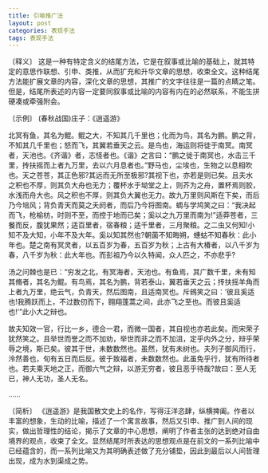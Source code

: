 ```yaml
---
title: 引喻推广法
layout: post
categories: 表现手法
tags: 表现手法
---
```


〔释义〕 这是一种有特定含义的结尾方法，它是在叙事或比喻的基础上，就其特定的意思作联想、引申、类推，从而扩充和升华文章的思想，收束全文。这种结尾方法能扩展文章的内容，深化文章的思想，其推广的文字往往是一篇的点睛之笔。但是，结尾所表述的内容一定要同叙事或比喻的内容有内在的必然联系，不能生拼硬凑或牵强附会。

〔示例〕 (春秋战国)庄子：《逍遥游》

北冥有鱼，其名为鲲。鲲之大，不知其几千里也；化而为鸟，其名为鹏。鹏之背，不知其几千里也；怒而飞，其翼若垂天之云。是鸟也，海运则将徒于南冥。南冥者，天池也。《齐谐》者，志怪者也。《谐》之言曰：“鹏之徙于南冥也，水击三千里，抟扶摇而上者九万里，去以六月息者也。”野马也，尘埃也，生物之以息相吹也。天之苍苍，其正色邪?其远而无所至极邪?其视下也，亦若是则已矣。且夫水之积也不厚，则其负大舟也无力；覆杯水于坳堂之上，则芥为之舟，置杯焉则胶，水浅而舟大也。风之积也不厚，则其负大翼也无力。故九万里则风斯在下矣，而后乃今培风；背负青天而莫之夭阏者，而后乃今将图南。蜩与学鸠笑之曰：“我决起而飞，枪榆枋，时则不至，而控于地而已矣；奚以之九万里而南为!”适莽苍者，三餐而反，腹犹果然；适百里者，宿春粮；适千里者，三月聚粮。之二虫又何知!小知不及大知，小年不及大年。奚以知其然也?朝菌不知晦朔，蟪蛄不知春秋：此小年也。楚之南有冥灵者，以五百岁为春，五百岁为秋；上古有大椿者，以八千岁为春，八千岁为秋：此大年也。而彭祖乃今以久特闻，众人匹之，不亦悲乎?

汤之问棘也是已：“穷发之北，有冥海者，天池也。有鱼焉，其广数千里，未有知其脩者，其名为鲲。有鸟焉，其名为鹏，背若泰山，翼若垂天之云；抟扶摇羊角而上者九万里，绝云气，负青天，然后图南，且适南冥也。斥鴳笑之曰：‘彼且奚适也!我腾跃而上，不过数仞而下，翱翔蓬蒿之间，此亦飞之至也。而彼且奚适也!’”此小大之辩也。

故夫知效一官，行比一乡，德合一君，而微一国者，其自视也亦若此矣。而宋荣子犹然笑之。且举世而誉之而不加劝，举世而非之而不加沮，定乎内外之分，辩乎荣辱之境，斯已矣。彼其于世，未数数然也。虽然，犹有未树也。夫列子御风而行，泠然善也，旬有五日而后反。彼于致福者，未数数然也。此虽免乎行，犹有所待者也。若夫乘天地之正，而御六气之辩，以游无穷者，彼且恶乎待哉?故曰：至人无已，神人无功，圣人无名。

……

〔简析〕 《逍遥游》是我国散文史上的名作，写得汪洋恣肆，纵横捭阖。作者以丰富的想象，生动的比喻，描述了一个寓言故事，然后又引申、推广到人间的现实，做出哲理性的结论，揭示了文章的中心思想，阐明了作者主张的达到绝对自由境界的观点，收束了全文。显然结尾时所表达的思想观点是在前文的一系列比喻中已经蕴含的，而一系列比喻又为其明确表述做了充分铺垫，因此到最后以人间哲理出现，成为水到渠成之势。 